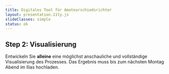 ```yaml
---
title: Digitales Tool für Amateurschiedsrichter
layout: presentation.11ty.js
slideClasses: simple
status: ok
---
```


## **Step 2: Visualisierung**

Entwickeln Sie **alleine** eine möglichst anschauliche und vollständige Visualisierung des Prozesses. Das Ergebnis muss bis zum nächsten Montag Abend im Ilias hochladen. 
